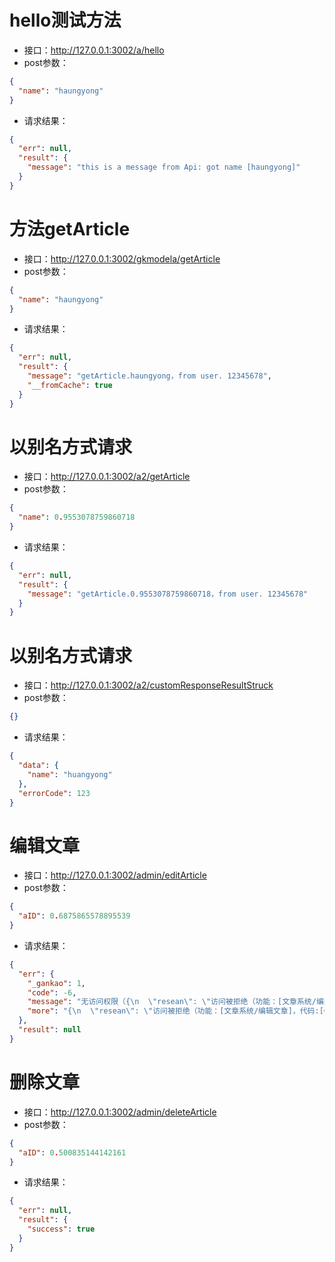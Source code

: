 # hello测试方法 #- 接口：http://127.0.0.1:3002/a/hello- post参数：```json{
  "name": "haungyong"
}```- 请求结果：```json{
  "err": null,
  "result": {
    "message": "this is a message from Api: got name [haungyong]"
  }
}```
# 方法getArticle #- 接口：http://127.0.0.1:3002/gkmodela/getArticle- post参数：```json{
  "name": "haungyong"
}```- 请求结果：```json{
  "err": null,
  "result": {
    "message": "getArticle.haungyong，from user. 12345678",
    "__fromCache": true
  }
}```
# 以别名方式请求 #- 接口：http://127.0.0.1:3002/a2/getArticle- post参数：```json{
  "name": 0.9553078759860718
}```- 请求结果：```json{
  "err": null,
  "result": {
    "message": "getArticle.0.9553078759860718，from user. 12345678"
  }
}```
# 以别名方式请求 #- 接口：http://127.0.0.1:3002/a2/customResponseResultStruck- post参数：```json{}```- 请求结果：```json{
  "data": {
    "name": "huangyong"
  },
  "errorCode": 123
}```
# 编辑文章 #- 接口：http://127.0.0.1:3002/admin/editArticle- post参数：```json{
  "aID": 0.6875865578895539
}```- 请求结果：```json{
  "err": {
    "_gankao": 1,
    "code": -6,
    "message": "无访问权限（{\n  \"resean\": \"访问被拒绝（功能：[文章系统/编辑文章]，代码:[GKAdmin_ModelA.editArticle]，原因：未授权）\"\n}）",
    "more": "{\n  \"resean\": \"访问被拒绝（功能：[文章系统/编辑文章]，代码:[GKAdmin_ModelA.editArticle]，原因：未授权）\"\n}"
  },
  "result": null
}```
# 删除文章 #- 接口：http://127.0.0.1:3002/admin/deleteArticle- post参数：```json{
  "aID": 0.500835144142161
}```- 请求结果：```json{
  "err": null,
  "result": {
    "success": true
  }
}```